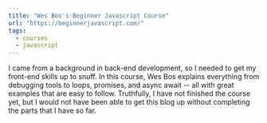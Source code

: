 ```yaml
---
title: "Wes Bos's Beginner Javascript Course"
url: "https://beginnerjavascript.com/"
tags:
  - courses
  - javascript
---
```


I came from a background in back-end development, so I needed to get my front-end skills up to snuff. In this course, Wes Bos explains everything from debugging tools to loops, promises, and async await -- all with great examples that are easy to follow. Truthfully, I have not finished the course yet, but I would not have been able to get this blog up without completing the parts that I have so far.
